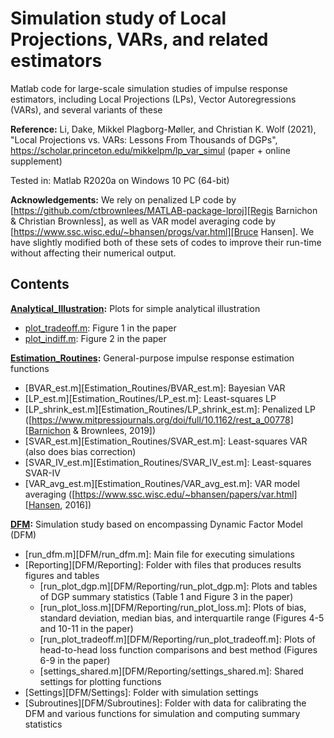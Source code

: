 # Simulation study of Local Projections, VARs, and related estimators

Matlab code for large-scale simulation studies of impulse response estimators, including Local Projections (LPs), Vector Autoregressions (VARs), and several variants of these

**Reference:**
Li, Dake, Mikkel Plagborg-Møller, and Christian K. Wolf (2021), "Local Projections vs. VARs: Lessons From Thousands of DGPs", https://scholar.princeton.edu/mikkelpm/lp_var_simul (paper + online supplement)

Tested in: Matlab R2020a on Windows 10 PC (64-bit)

**Acknowledgements:**
We rely on penalized LP code by [https://github.com/ctbrownlees/MATLAB-package-lproj][Regis Barnichon & Christian Brownless], as well as VAR model averaging code by [https://www.ssc.wisc.edu/~bhansen/progs/var.html][Bruce Hansen]. We have slightly modified both of these sets of codes to improve their run-time without affecting their numerical output.

## Contents

**[Analytical_Illustration](Analytical_Illustration):** Plots for simple analytical illustration
- [plot_tradeoff.m](Analytical_Illustration/plot_tradeoff.m): Figure 1 in the paper
- [plot_indiff.m](Analytical_Illustration/plot_indiff.m): Figure 2 in the paper

**[Estimation_Routines](Estimation_Routines):** General-purpose impulse response estimation functions
- [BVAR_est.m][Estimation_Routines/BVAR_est.m]: Bayesian VAR
- [LP_est.m][Estimation_Routines/LP_est.m]: Least-squares LP
- [LP_shrink_est.m][Estimation_Routines/LP_shrink_est.m]: Penalized LP ([https://www.mitpressjournals.org/doi/full/10.1162/rest_a_00778][Barnichon & Brownlees, 2019])
- [SVAR_est.m][Estimation_Routines/SVAR_est.m]: Least-squares VAR (also does bias correction)
- [SVAR_IV_est.m][Estimation_Routines/SVAR_IV_est.m]: Least-squares SVAR-IV
- [VAR_avg_est.m][Estimation_Routines/VAR_avg_est.m]: VAR model averaging ([https://www.ssc.wisc.edu/~bhansen/papers/var.html][Hansen, 2016])

**[DFM](DFM):** Simulation study based on encompassing Dynamic Factor Model (DFM)
- [run_dfm.m][DFM/run_dfm.m]: Main file for executing simulations
- [Reporting][DFM/Reporting]: Folder with files that produces results figures and tables
  - [run_plot_dgp.m][DFM/Reporting/run_plot_dgp.m]: Plots and tables of DGP summary statistics (Table 1 and Figure 3 in the paper)
  - [run_plot_loss.m][DFM/Reporting/run_plot_loss.m]: Plots of bias, standard deviation, median bias, and interquartile range (Figures 4-5 and 10-11 in the paper)
  - [run_plot_tradeoff.m][DFM/Reporting/run_plot_tradeoff.m]: Plots of head-to-head loss function comparisons and best method (Figures 6-9 in the paper)
  - [settings_shared.m][DFM/Reporting/settings_shared.m]: Shared settings for plotting functions
- [Settings][DFM/Settings]: Folder with simulation settings
- [Subroutines][DFM/Subroutines]: Folder with data for calibrating the DFM and various functions for simulation and computing summary statistics
